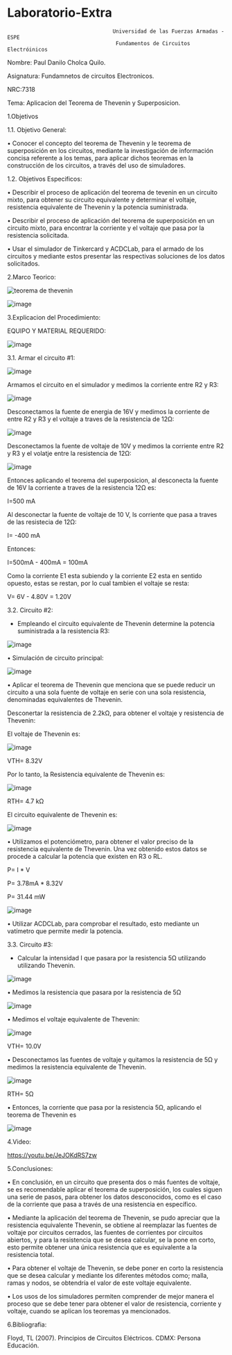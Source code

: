 # Laboratorio-Extra

                                      Universidad de las Fuerzas Armadas - ESPE
                                       Fundamentos de Circuitos Electróinicos

Nombre: Paul Danilo Cholca Quilo.

Asignatura: Fundamnetos de circuitos Electronicos.

NRC:7318

Tema: Aplicacion del Teorema de Thevenin y Superposicion.

1.Objetivos

1.1. Objetivo General:

•	Conocer el concepto del teorema de Thevenin y le teorema de superposición en los circuitos, mediante la investigación de información concisa referente a los temas, para aplicar dichos teoremas en la construcción de los circuitos, a través del uso de simuladores.

1.2. Objetivos Especificos:

•	Describir el proceso de aplicación del teorema de tevenin en un circuito mixto, para obtener su circuito equivalente y determinar el voltaje, resistencia equivalente de Thevenin y la potencia suministrada.

•	Describir el proceso de aplicación del teorema de superposición en un circuito mixto, para encontrar la corriente y el voltaje que pasa por la resistencia solicitada.

•	Usar el simulador de Tinkercard y ACDCLab, para el armado de los circuitos y mediante estos presentar las respectivas soluciones de los datos solicitados.

2.Marco Teorico:

![teorema de thevenin](https://user-images.githubusercontent.com/105687375/184732945-ff17565b-bb93-4344-9a7d-5aebcc0c8218.jpg)

![image](https://user-images.githubusercontent.com/105687375/184733246-c4811eab-d420-43f8-811d-b32a0020d7de.png)

3.Explicacion del Procedimiento:
  
EQUIPO Y MATERIAL REQUERIDO:

![image](https://user-images.githubusercontent.com/105687375/184736243-234497b8-02f7-4af5-8d3a-b0e0767b3feb.png)

3.1. Armar el circuito #1:

![image](https://user-images.githubusercontent.com/105687375/184739366-6126de8c-5fae-4326-8ba6-4831f4085564.png)

Armamos el circuito en el simulador y medimos la corriente entre R2 y R3:

![image](https://user-images.githubusercontent.com/105687375/184780997-4991d01b-1c32-4922-a33f-4ec0147fe3f6.png)

Desconectamos la fuente de energia de 16V y medimos la corriente de entre R2 y R3 y el voltaje a traves de la resistencia de 12Ω:

![image](https://user-images.githubusercontent.com/105687375/184783400-7b9ecfff-6dcd-40c9-a5f1-fdc9722f61b6.png)

Desconectamos la fuente de voltaje de 10V y medimos la corriente entre R2 y R3 y el volatje entre la resistencia de 12Ω:

![image](https://user-images.githubusercontent.com/105687375/184783605-6de70fef-15bf-48c4-92b2-2eb572a27bd9.png)

Entonces aplicando el teorema del superposicion, al desconecta la fuente de 16V la corriente  a traves de la resistencia 12Ω es:

I=500 mA

Al desconectar la fuente de voltaje de 10 V, ls corriente que pasa a traves de las resistecia de 12Ω:

I= -400 mA

Entonces:

I=500mA - 400mA = 100mA

Como la corriente E1 esta subiendo  y la corriente E2 esta en sentido opuesto, estas se restan, por lo cual tambien el voltaje se resta:

V= 6V -  4.80V = 1.20V

3.2. Circuito #2:

- Empleando el circuito equivalente de Thevenin determine la potencia suministrada a la resistencia R3:

![image](https://user-images.githubusercontent.com/105687375/184784492-c1f2d63f-047a-4de1-bb3d-f63fbcac5f9b.png)

•	Simulación de circuito principal:

![image](https://user-images.githubusercontent.com/105687375/184785085-0f9b5170-7f86-465e-9624-e0deb0efe67d.png)

•	Aplicar el teorema de Thevenin que menciona que se puede reducir un circuito a una sola fuente de voltaje en serie con una sola resistencia, denominadas equivalentes de Thevenin.

Desconertar la resistencia  de 2.2kΩ, para obtener el voltaje y resistencia de Thevenin:

El voltaje de Thevenin es:

![image](https://user-images.githubusercontent.com/105687375/184787139-1547febb-1471-48e9-94fe-b192f7172f72.png)

VTH=  8.32V

Por lo tanto, la Resistencia equivalente de Thevenin es:

![image](https://user-images.githubusercontent.com/105687375/184787506-dddf2efd-7fd2-498d-a41b-06ddbd1793e2.png)

RTH= 4.7 kΩ

El circuito equivalente de Thevenin es:

![image](https://user-images.githubusercontent.com/105687375/184788856-389b20a3-95a0-4c31-b03c-914c4b67de33.png)

•	Utilizamos el potenciómetro, para obtener el valor preciso de la resistencia equivalente de Thevenin. Una vez obtenido estos datos se procede a calcular la potencia que existen en R3 o RL.

P= I * V

P= 3.78mA *  8.32V

P= 31.44 mW

![image](https://user-images.githubusercontent.com/105687375/184791263-0d4e23b7-232b-42f5-b2dd-883637e45ee2.png)

•	Utilizar ACDCLab, para comprobar el resultado, esto mediante un vatímetro que permite medir la potencia.

3.3. Circuito #3:

- Calcular  la intensidad I que pasara por la resistencia 5Ω utilizando utilizando Thevenin.

![image](https://user-images.githubusercontent.com/105687375/184791676-293eb968-83d2-4a4b-9d9e-b823146ce45f.png)

•	Medimos la resistencia que pasara por la resistencia de 5Ω

![image](https://user-images.githubusercontent.com/105687375/184793242-b37de0b6-4349-47dc-b09d-573f862f8114.png)

•	Medimos el voltaje equivalente de Thevenin:

![image](https://user-images.githubusercontent.com/105687375/184793789-c1b775b3-b053-403b-9416-ef1ef089e0e0.png)

VTH= 10.0V

•	Desconectamos las fuentes de voltaje y quitamos la resistencia de 5Ω y medimos la resistencia equivalente de Thevenin.

![image](https://user-images.githubusercontent.com/105687375/184794310-3212952d-6f62-48d8-b3f5-4946de3aca4e.png)

RTH=  5Ω 

•	Entonces, la corriente que pasa por la resistencia 5Ω, aplicando el teorema de Thevenin es

![image](https://user-images.githubusercontent.com/105687375/184795506-1b66e06a-b49b-45ca-b489-7a57839f8628.png)

4.Video:

https://youtu.be/JeJOKdRS7zw

5.Conclusiones:

•	En conclusión, en un circuito que presenta dos o más fuentes de voltaje, se es recomendable aplicar el teorema de superposición, los cuales siguen una serie de pasos, para obtener los datos desconocidos, como es el caso de la corriente que pasa a través de una resistencia en específico.

•	Mediante la aplicación del teorema de Thevenin, se pudo apreciar que la resistencia equivalente Thevenin, se obtiene al reemplazar las fuentes de voltaje por circuitos cerrados, las fuentes de corrientes por circuitos abiertos, y para la resistencia que se desea calcular, se la pone en corto, esto permite obtener una única resistencia que es equivalente a la resistencia total.

•	Para obtener el voltaje de Thevenin, se debe poner en corto la resistencia que se desea calcular y mediante los diferentes métodos como; malla, ramas y nodos, se obtendría el valor de este voltaje equivalente.

•	Los usos de los simuladores permiten comprender de mejor manera el proceso que se debe tener para obtener el valor de resistencia, corriente y voltaje, cuando se aplican los teoremas ya mencionados.

6.Bibliografia:

Floyd, TL (2007). Principios de Circuitos Eléctricos. CDMX: Persona Educación.
